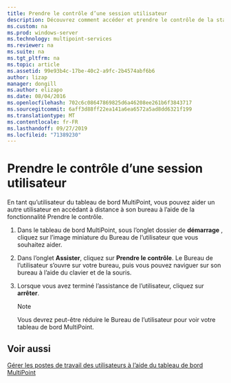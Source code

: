 ```yaml
---
title: Prendre le contrôle d’une session utilisateur
description: Découvrez comment accéder et prendre le contrôle de la station d’un autre utilisateur dans MultiPoint services
ms.custom: na
ms.prod: windows-server
ms.technology: multipoint-services
ms.reviewer: na
ms.suite: na
ms.tgt_pltfrm: na
ms.topic: article
ms.assetid: 99e93b4c-17be-40c2-a9fc-2b4574abf6b6
author: lizap
manager: dongill
ms.author: elizapo
ms.date: 08/04/2016
ms.openlocfilehash: 702c6c08647869825d6a46208ee261b6f3843717
ms.sourcegitcommit: 6aff3d88ff22ea141a6ea6572a5ad8dd6321f199
ms.translationtype: MT
ms.contentlocale: fr-FR
ms.lasthandoff: 09/27/2019
ms.locfileid: "71389230"
---
```

# <a name="take-control-of-a-user-session"></a>Prendre le contrôle d’une session utilisateur
En tant qu’utilisateur du tableau de bord MultiPoint, vous pouvez aider un autre utilisateur en accédant à distance à son bureau à l’aide de la fonctionnalité Prendre le contrôle.  
  
1.  Dans le tableau de bord MultiPoint, sous l’onglet dossier de **démarrage** , cliquez sur l’image miniature du Bureau de l’utilisateur que vous souhaitez aider.  
  
2.  Dans l’onglet **Assister**, cliquez sur **Prendre le contrôle**. Le Bureau de l’utilisateur s’ouvre sur votre bureau, puis vous pouvez naviguer sur son bureau à l’aide du clavier et de la souris.  
  
3.  Lorsque vous avez terminé l’assistance de l’utilisateur, cliquez sur **arrêter**.  
  
    > [!NOTE]  
    > Vous devrez peut-être réduire le Bureau de l’utilisateur pour voir votre tableau de bord MultiPoint.  
  
## <a name="see-also"></a>Voir aussi  
[Gérer les postes de travail des utilisateurs à l’aide du tableau de bord MultiPoint](Manage-User-Desktops-Using-MultiPoint-Dashboard.md)  
  
